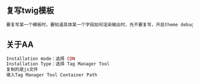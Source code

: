 ## 复写twig模板
```php
要复写某一个模板时，要知道具体某一个字段如何渲染输出时，先不要复写，开启theme debug看那个字段的信息
```

## 关于AA
```php
Installation mode：选择 CDN
Installation Type：选择 Tag Manager Tool
复制的是js文件
填入Tag Manager Tool Container Path

```
